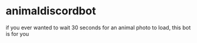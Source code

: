 # animaldiscordbot
if you ever wanted to wait 30 seconds for an animal photo to load, this bot is for you
